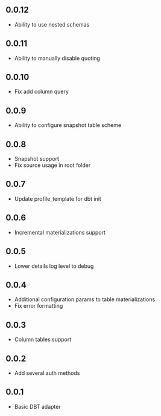 ## 0.0.12 ##
* Ability to use nested schemas

## 0.0.11 ##
* Ability to manually disable quoting

## 0.0.10 ##
* Fix add column query

## 0.0.9 ##
* Ability to configure snapshot table scheme

## 0.0.8 ##
* Snapshot support
* Fix source usage in root folder

## 0.0.7 ##
* Update profile_template for dbt init

## 0.0.6 ##
* Incremental materializations support

## 0.0.5 ##
* Lower details log level to debug

## 0.0.4 ##
* Additional configuration params to table materializations
* Fix error formatting

## 0.0.3 ##
* Column tables support

## 0.0.2 ##
* Add several auth methods

## 0.0.1 ##
* Basic DBT adapter
